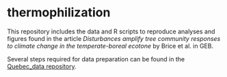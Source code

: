 # thermophilization


This repository includes the data and R scripts to reproduce analyses and figures found in the article *Disturbances amplify tree community responses to climate change in the temperate-boreal ecotone* by Brice et al. in GEB.

Several steps required for data preparation can be found in the [Quebec_data repository](https://github.com/mhBrice/Quebec_data).
